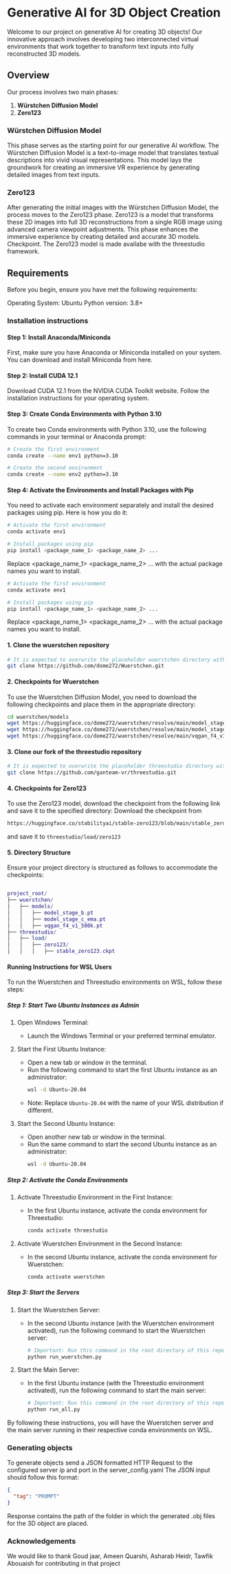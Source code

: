 # Generative AI for 3D Object Creation

Welcome to our project on generative AI for creating 3D objects! Our innovative approach involves developing two interconnected virtual environments that work together to transform text inputs into fully reconstructed 3D models.

## Overview

Our process involves two main phases:

1. **Würstchen Diffusion Model**
2. **Zero123**

### Würstchen Diffusion Model

This phase serves as the starting point for our generative AI workflow. The Würstchen Diffusion Model is a text-to-image model that translates textual descriptions into vivid visual representations. This model lays the groundwork for creating an immersive VR experience by generating detailed images from text inputs.

### Zero123

After generating the initial images with the Würstchen Diffusion Model, the process moves to the Zero123 phase. Zero123 is a model that transforms these 2D images into full 3D reconstructions from a single RGB image using advanced camera viewpoint adjustments. This phase enhances the immersive experience by creating detailed and accurate 3D models.
Checkpoint. The Zero123 model is made availabe with the threestudio framework.

## Requirements
Before you begin, ensure you have met the following requirements:

Operating System: Ubuntu
Python version: 3.8+

### Installation instructions
#### Step 1: Install Anaconda/Miniconda
First, make sure you have Anaconda or Miniconda installed on your system. You can download and install Miniconda from here.

#### Step 2: Install CUDA 12.1
Download CUDA 12.1 from the NVIDIA CUDA Toolkit website.
Follow the installation instructions for your operating system.
#### Step 3: Create Conda Environments with Python 3.10
To create two Conda environments with Python 3.10, use the following commands in your terminal or Anaconda prompt:
```sh
# Create the first environment
conda create --name env1 python=3.10

# Create the second environment
conda create --name env2 python=3.10

```
#### Step 4: Activate the Environments and Install Packages with Pip
You need to activate each environment separately and install the desired packages using pip. Here is how you do it:

```sh
# Activate the first environment
conda activate env1

# Install packages using pip
pip install <package_name_1> <package_name_2> ...

```
Replace <package_name_1> <package_name_2> ... with the actual package names you want to install.

```sh
# Activate the first environment
conda activate env1

# Install packages using pip
pip install <package_name_1> <package_name_2> ...

```
Replace <package_name_1> <package_name_2> ... with the actual package names you want to install.


#### 1. Clone the wuerstchen repository
```sh
# It is expected to overwrite the placeholder wuerstchen directory with the following repo
git clone https://github.com/dome272/Wuerstchen.git
```

#### 2. Checkpoints for Wuerstchen

To use the Wuerstchen Diffusion Model, you need to download the following checkpoints and place them in the appropriate directory:

```sh
cd wuerstchen/models
wget https://huggingface.co/dome272/wuerstchen/resolve/main/model_stage_b.pt
wget https://huggingface.co/dome272/wuerstchen/resolve/main/model_stage_c_ema.pt
wget https://huggingface.co/dome272/wuerstchen/resolve/main/vqgan_f4_v1_500k.pt
```


#### 3. Clone our fork of the threestudio repository
```sh
# It is expected to overwrite the placeholder threestudio directory with the following repo
git clone https://github.com/ganteam-vr/threestudio.git
```

#### 4. Checkpoints for Zero123

To use the Zero123 model, download the checkpoint from the following link and save it to the specified directory:
Download the checkpoint from 
```sh
https://huggingface.co/stabilityai/stable-zero123/blob/main/stable_zero123.ckpt
```
and save it to `threestudio/load/zero123`

#### 5. Directory Structure

Ensure your project directory is structured as follows to accommodate the checkpoints:

```lua

project_root/
├── wuerstchen/
│   ├── models/
│   │   ├── model_stage_b.pt
│   │   ├── model_stage_c_ema.pt
│   │   ├── vqgan_f4_v1_500k.pt
├── threestudio/
│   ├── load/
│   │   ├── zero123/
│   │   │   ├── stable_zero123.ckpt
```

#### Running Instructions for WSL Users

To run the Wuerstchen and Threestudio environments on WSL, follow these steps:

##### Step 1: Start Two Ubuntu Instances as Admin

1. Open Windows Terminal:
   - Launch the Windows Terminal or your preferred terminal emulator.

2. Start the First Ubuntu Instance:
   - Open a new tab or window in the terminal.
   - Run the following command to start the first Ubuntu instance as an administrator:
     ```sh
     wsl -d Ubuntu-20.04
     ```
   - Note: Replace `Ubuntu-20.04` with the name of your WSL distribution if different.

3. Start the Second Ubuntu Instance:
   - Open another new tab or window in the terminal.
   - Run the same command to start the second Ubuntu instance as an administrator:
     ```sh
     wsl -d Ubuntu-20.04
     ```

##### Step 2: Activate the Conda Environments

1. Activate Threestudio Environment in the First Instance:
   - In the first Ubuntu instance, activate the conda environment for Threestudio:
     ```sh
     conda activate threestudio
     ```

2. Activate Wuerstchen Environment in the Second Instance:
   - In the second Ubuntu instance, activate the conda environment for Wuerstchen:
     ```sh
     conda activate wuerstchen
     ```

##### Step 3: Start the Servers

1. Start the Wuerstchen Server:
   - In the second Ubuntu instance (with the Wuerstchen environment activated), run the following command to start the Wuerstchen server:
     ```sh
     # Important: Run this command in the root directory of this repo
     python run_wuerstchen.py
     ```

3. Start the Main Server:
   - In the first Ubuntu instance (with the Threestudio environment activated), run the following command to start the main server:
     ```sh
     # Important: Run this command in the root directory of this repo
     python run_all.py
     ```

By following these instructions, you will have the Wuerstchen server and the main server running in their respective conda environments on WSL.

### Generating objects
To generate objects send a JSON formatted HTTP Request to the configured server ip and port in the server_config.yaml
The JSON input should follow this format:

```json
{
  "tag": "PROMPT"
}
```
Response contains the path of the folder in which the generated .obj files for the 3D object are placed.


### Acknowledgements
We would like to thank Goud jaar, Ameen Quarshi, Asharab Heidr, Tawfik Abouaish for contributing in that project
